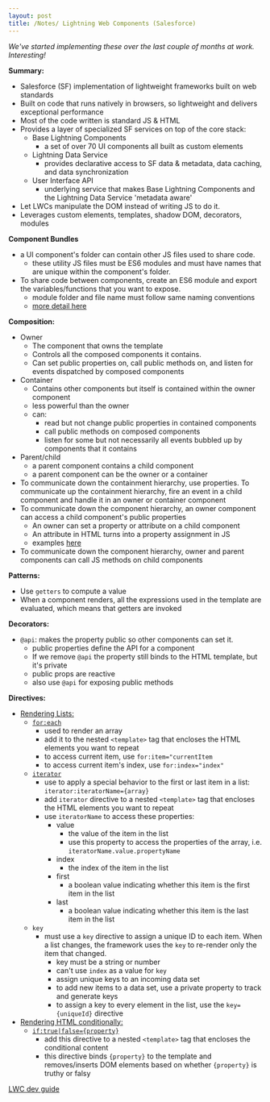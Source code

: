 ```yaml
---
layout: post
title: /Notes/ Lightning Web Components (Salesforce)
---
```


_We've started implementing these over the last couple of months at work. Interesting!_

**Summary:**
- Salesforce (SF) implementation of lightweight frameworks built on web standards
- Built on code that runs natively in browsers, so lightweight and delivers exceptional performance
- Most of the code written is standard JS & HTML
- Provides a layer of specialized SF services on top of the core stack:
    - Base Lightning Components
        - a set of over 70 UI components all built as custom elements
    - Lightning Data Service
        - provides declarative access to SF data & metadata, data caching, and data synchronization
    - User Interface API
        - underlying service that makes Base Lightning Components and the Lightning Data Service 'metadata aware'
- Let LWCs manipulate the DOM instead of writing JS to do it.
- Leverages custom elements, templates, shadow DOM, decorators, modules

**Component Bundles**
- a UI component's folder can contain other JS files used to share code. 
    - these utility JS files must be ES6 modules and must have names that are unique within the component's folder.
- To share code between components, create an ES6 module and export the variables/functions that you want to expose. 
    - module folder and file name must follow same naming conventions
    - [more detail here](https://lwc.dev/guide/reference#modules)

**Composition:**
- Owner
    - The component that owns the template
    - Controls all the composed components it contains.
    - Can set public properties on, call public methods on, and listen for events dispatched by composed components
- Container
    - Contains other components but itself is contained within the owner component
    - less powerful than the owner
    - can:
        - read but not change public properties in contained components
        - call public methods on composed components
        - listen for some but not necessarily all events bubbled up by components that it contains
- Parent/child
    - a parent component contains a child component
    - a parent component can be the owner or a container
- To communicate down the containment hierarchy, use properties. To communicate up the containment hierarchy, fire an event in a child component and handle it in an owner or container component
- To communicate down the component hierarchy, an owner component can access a child component's public properties
    - An owner can set a property or attribute on a child component
    - An attribute in HTML turns into a property assignment in JS
    - examples [here](https://lwc.dev/guide/composition#set-a-property-on-a-child-component)
- To communicate down the component hierarchy, owner and parent components can call JS methods on child components


**Patterns:**
- Use `getters` to compute a value
- When a component renders, all the expressions used in the template are evaluated, which means that getters are invoked

**Decorators:**
- `@api`: makes the property public so other components can set it. 
    - public properties define the API for a component
    - If we remove `@api` the property still binds to the HTML template, but it's private
    - public props are reactive
    - also use `@api` for exposing public methods

**Directives:**
- <ins>Rendering Lists:</ins>
    - [`for:each`](https://lwc.dev/guide/html_templates#for%3Aeach)
        - used to render an array
        - add it to the nested `<template>` tag that encloses the HTML elements you want to repeat
        - to access current item, use `for:item="currentItem`
        - to access current item's index, use `for:index="index"`
    - [`iterator`](https://lwc.dev/guide/html_templates#iterator)
        - use to apply a special behavior to the first or last item in a list: `iterator:iteratorName={array}`
        - add `iterator` directive to a nested `<template>` tag that encloses the HTML elements you want to repeat
        - use `iteratorName` to access these properties:
            - value
                - the value of the item in the list
                - use this property to access the properties of the array, i.e. `iteratorName.value.propertyName`
            - index
                - the index of the item in the list
            - first
                - a boolean value indicating whether this item is the first item in the list
            - last
                - a boolean value indicating whether this item is the last item in the list
    - `key`
        - must use a `key` directive to assign a unique ID to each item. When a list changes, the framework uses the `key` to re-render only the item that changed.
            - key must be a string or number
            - can't use `index` as a value for `key`
            - assign unique keys to an incoming data set
            - to add new items to a data set, use a private property to track and generate keys
            - to assign a key to every element in the list, use the `key={uniqueId}` directive
- <ins>Rendering HTML conditionally:</ins>
    - [`if:true|false={property}`](https://lwc.dev/guide/html_templates#render-html-conditionally)
        - add this directive to a nested `<template>` tag that encloses the conditional content
        - this directive binds `{property}` to the template and removes/inserts DOM elements based on whether `{property}` is truthy or falsy


[LWC dev guide](https://lwc.dev/)

